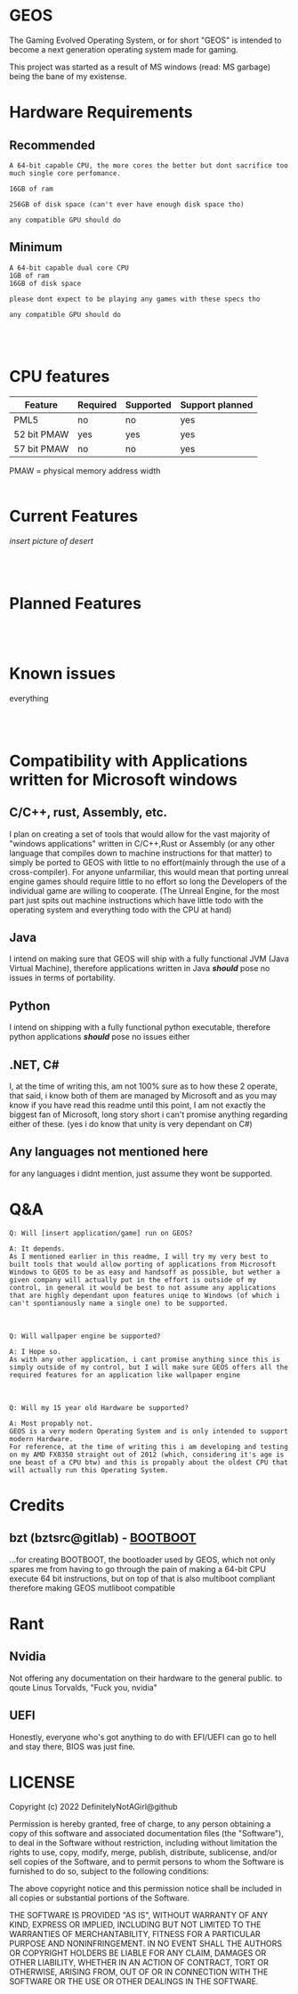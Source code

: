 # **GEOS**
The Gaming Evolved Operating System, or for short "GEOS" is intended to become a next generation operating system made for gaming.

This project was started as a result of MS windows (read: MS garbage) being the bane of my existense.

# **Hardware Requirements**
## Recommended
    A 64-bit capable CPU, the more cores the better but dont sacrifice too much single core perfomance.

    16GB of ram

    256GB of disk space (can't ever have enough disk space tho)

    any compatible GPU should do

## Minimum
    A 64-bit capable dual core CPU
    1GB of ram
    16GB of disk space

    please dont expect to be playing any games with these specs tho
    
    any compatible GPU should do
<br><br>
# CPU features
| Feature       | Required  | Supported | Support planned   |
|---------------|-----------|-----------|-------------------|
|PML5           |no         |no         | yes               |
|52 bit PMAW    |yes        |yes        | yes               |
|57 bit PMAW    |no         |no         | yes               |

PMAW = physical memory address width
<br><br>
# **Current Features**
*insert picture of desert*

<br><br>
# **Planned Features**

<br><br>
# **Known issues**
everything

<br><br>
# **Compatibility with Applications written for Microsoft windows**
## C/C++, rust, Assembly, etc.
I plan on creating a set of tools that would allow for the vast majority of "windows applications" written in C/C++,Rust or Assembly (or any other language that compiles down to machine instructions for that matter) to simply be ported to GEOS with little to no effort(mainly through the use of a cross-compiler).
For anyone unfarmiliar, this would mean that porting unreal engine games should require little to no effort so long the Developers of the individual game are willing to cooperate.
(The Unreal Engine, for the most part just spits out machine instructions which have little todo with the operating system and everything todo with the CPU at hand)
## Java
I intend on making sure that GEOS will ship with a fully functional JVM (Java Virtual Machine), therefore applications written in Java ***should*** pose no issues in terms of portability.

## Python
I intend on shipping with a fully functional python executable, therefore python applications ***should*** pose no issues either

## .NET, C#
I, at the time of writing this, am not 100% sure as to how these 2 operate, that said, i know both of them are managed by Microsoft and as you may know if you have read this readme until this point, I am not exactly the biggest fan of Microsoft, long story short i can't promise anything regarding either of these.
(yes i do know that unity is very dependant on C#)

## Any languages not mentioned here
for any languages i didnt mention, just assume they wont be supported.

# **Q&A**
    Q: Will [insert application/game] run on GEOS?

    A: It depends.
    As I mentioned earlier in this readme, I will try my very best to built tools that would allow porting of applications from Microsoft Windows to GEOS to be as easy and handsoff as possible, but wether a given company will actually put in the effort is outside of my control, in general it would be best to not assume any applications that are highly dependant upon features uniqe to Windows (of which i can't spontianously name a single one) to be supported.
<br>

    Q: Will wallpaper engine be supported?

    A: I Hope so.
    As with any other application, i cant promise anything since this is simply outside of my control, but I will make sure GEOS offers all the required features for an application like wallpaper engine
<br>

    Q: Will my 15 year old Hardware be supported?
    
    A: Most propably not.
    GEOS is a very modern Operating System and is only intended to support modern Hardware.
    For reference, at the time of writing this i am developing and testing on my AMD FX8350 straight out of 2012 (which, considering it's age is one beast of a CPU btw) and this is propably about the oldest CPU that will actually run this Operating System.
    
# **Credits**
## **bzt (bztsrc@gitlab) - [BOOTBOOT](https://gitlab.com/bztsrc/bootboot)**
...for creating BOOTBOOT, the bootloader used by GEOS, which not only spares me from having to go through the pain of making a 64-bit CPU execute 64 bit instructions, but on top of that is also multiboot compliant therefore making GEOS mutliboot compatible

# **Rant**
## **Nvidia**
Not offering any documentation on their hardware to the general public.
to qoute Linus Torvalds, "Fuck you, nvidia"
## **UEFI**
Honestly, everyone who's got anything to do with EFI/UEFI can go to hell and stay there, BIOS was just fine.

# **LICENSE**

Copyright (c) 2022 DefinitelyNotAGirl@github

Permission is hereby granted, free of charge, to any person
obtaining a copy of this software and associated documentation
files (the "Software"), to deal in the Software without
restriction, including without limitation the rights to use, copy,
modify, merge, publish, distribute, sublicense, and/or sell copies
of the Software, and to permit persons to whom the Software is
furnished to do so, subject to the following conditions:

The above copyright notice and this permission notice shall be
included in all copies or substantial portions of the Software.

THE SOFTWARE IS PROVIDED "AS IS", WITHOUT WARRANTY OF ANY KIND,
EXPRESS OR IMPLIED, INCLUDING BUT NOT LIMITED TO THE WARRANTIES OF
MERCHANTABILITY, FITNESS FOR A PARTICULAR PURPOSE AND
NONINFRINGEMENT. IN NO EVENT SHALL THE AUTHORS OR COPYRIGHT
HOLDERS BE LIABLE FOR ANY CLAIM, DAMAGES OR OTHER LIABILITY,
WHETHER IN AN ACTION OF CONTRACT, TORT OR OTHERWISE, ARISING FROM,
OUT OF OR IN CONNECTION WITH THE SOFTWARE OR THE USE OR OTHER
DEALINGS IN THE SOFTWARE.
